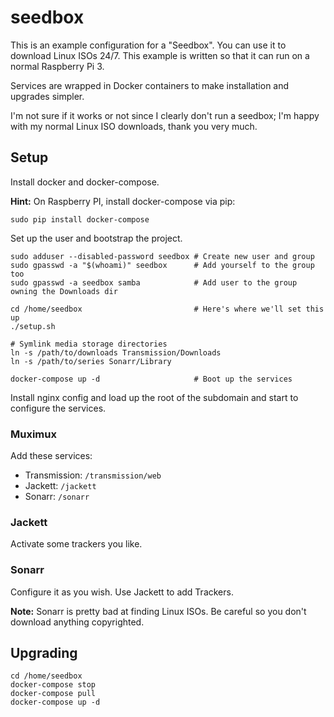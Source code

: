 # seedbox

This is an example configuration for a "Seedbox". You can use it to download
Linux ISOs 24/7. This example is written so that it can run on a normal
Raspberry Pi 3.

Services are wrapped in Docker containers to make installation and upgrades
simpler.

I'm not sure if it works or not since I clearly don't run a seedbox; I'm happy
with my normal Linux ISO downloads, thank you very much.

## Setup

Install docker and docker-compose.

**Hint:** On Raspberry PI, install docker-compose via pip:

```
sudo pip install docker-compose
```

Set up the user and bootstrap the project.

```
sudo adduser --disabled-password seedbox # Create new user and group
sudo gpasswd -a "$(whoami)" seedbox      # Add yourself to the group too
sudo gpasswd -a seedbox samba            # Add user to the group owning the Downloads dir

cd /home/seedbox                         # Here's where we'll set this up
./setup.sh

# Symlink media storage directories
ln -s /path/to/downloads Transmission/Downloads
ln -s /path/to/series Sonarr/Library

docker-compose up -d                     # Boot up the services
```

Install nginx config and load up the root of the subdomain and start to
configure the services.

### Muximux

Add these services:

  - Transmission: `/transmission/web`
  - Jackett: `/jackett`
  - Sonarr: `/sonarr`

### Jackett

Activate some trackers you like.

### Sonarr

Configure it as you wish. Use Jackett to add Trackers.

**Note:** Sonarr is pretty bad at finding Linux ISOs. Be careful so you don't
download anything copyrighted.

## Upgrading

```
cd /home/seedbox
docker-compose stop
docker-compose pull
docker-compose up -d
```

